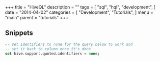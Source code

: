 +++
title = "HiveQL"
description = ""
tags = [
    "sql",
    "hql",
    "development",
]
date = "2014-04-02"
categories = [
    "Development",
    "Tutorials",
]
menu = "main"
parent = "tutorials"
+++

## Snippets

```sql
-- set identifiers to none for the query below to work and 
-- set it back to column once it's done
set hive.support.quoted.identifiers = none;
```
